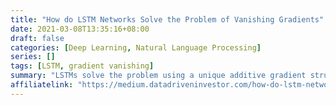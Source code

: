 ```yaml
---
title: "How do LSTM Networks Solve the Problem of Vanishing Gradients"
date: 2021-03-08T13:35:16+08:00
draft: false
categories: [Deep Learning, Natural Language Processing]
series: []
tags: [LSTM, gradient vanishing]
summary: "LSTMs solve the problem using a unique additive gradient structure that includes direct access to the forget gate’s activations, enabling the network to encourage desired behaviour from the error gradient using frequent gates update on every time step of the learning process."
affiliatelink: "https://medium.datadriveninvestor.com/how-do-lstm-networks-solve-the-problem-of-vanishing-gradients-a6784971a577"
---
```

